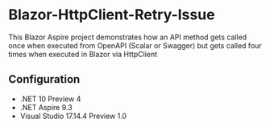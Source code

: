 # Blazor-HttpClient-Retry-Issue

This Blazor Aspire project demonstrates how an API method gets called once
when executed from OpenAPI (Scalar or Swagger) but gets called four times
when executed in Blazor via HttpClient

## Configuration
- .NET 10 Preview 4
- .NET Aspire 9.3
- Visual Studio 17.14.4 Preview 1.0
